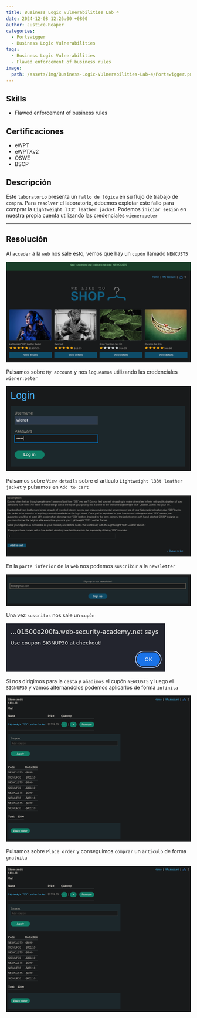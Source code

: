 ```yaml
---
title: Business Logic Vulnerabilities Lab 4
date: 2024-12-08 12:26:00 +0800
author: Justice-Reaper
categories:
  - Portswigger
  - Business Logic Vulnerabilities
tags:
  - Business Logic Vulnerabilities
  - Flawed enforcement of business rules
image:
  path: /assets/img/Business-Logic-Vulnerabilities-Lab-4/Portswigger.png
---
```


## Skills

- Flawed enforcement of business rules

## Certificaciones

- eWPT
- eWPTXv2
- OSWE
- BSCP
  
## Descripción

Este `laboratorio` presenta un `fallo de lógica` en su flujo de trabajo de `compra`. Para `resolver` el laboratorio, debemos explotar este fallo para comprar la `Lightweight l33t leather jacket`. Podemos `iniciar sesión` en nuestra propia cuenta utilizando las credenciales `wiener:peter`

---
## Resolución

Al `acceder` a la `web` nos sale esto, vemos que hay un `cupón` llamado `NEWCUST5`

![](/assets/img/Business-Logic-Vulnerabilities-Lab-4/image_1.png)

Pulsamos sobre `My account` y nos `logueamos` utilizando las credenciales `wiener:peter`

![](/assets/img/Business-Logic-Vulnerabilities-Lab-4/image_2.png)

Pulsamos sobre `View details` sobre el artículo `Lightweight l33t leather jacket` y pulsamos en `Add to cart`

![](/assets/img/Business-Logic-Vulnerabilities-Lab-4/image_3.png)

En la `parte inferior` de la `web` nos podemos `suscribir` a la `newsletter`

![](/assets/img/Business-Logic-Vulnerabilities-Lab-4/image_4.png)

Una vez `suscritos` nos sale un `cupón`

![](/assets/img/Business-Logic-Vulnerabilities-Lab-4/image_5.png)

Si nos dirigimos para la `cesta` y `añadimos` el cupón `NEWCUST5` y luego el `SIGNUP30` y vamos alternándolos podemos aplicarlos de forma `infinita`

![](/assets/img/Business-Logic-Vulnerabilities-Lab-4/image_6.png)

Pulsamos sobre `Place order` y conseguimos `comprar` un `artículo` de forma `gratuita`

![](/assets/img/Business-Logic-Vulnerabilities-Lab-4/image_6.png)
